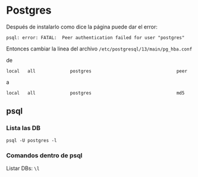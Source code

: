 # Postgres

Después de instalarlo como dice la página puede dar el error:

`
psql: error: FATAL:  Peer authentication failed for user "postgres"
`

Entonces cambiar la linea del archivo `/etc/postgresql/13/main/pg_hba.conf`

de

`local   all             postgres                                peer`

a

`local   all             postgres                                md5`




## psql

### Lista las DB

```
psql -U postgres -l
```

### Comandos dentro de psql

Listar DBs: ```\l```
